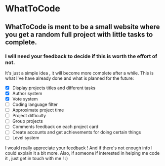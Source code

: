 # WhatToCode

## WhatToCode is ment to be a small website where you get a random full project with little tasks to complete.

### I will need your feedback to decide if this is worth the effort of not.

It's just a simple idea , it will become more complete after a while. This is what I've have already done and what is planned for the future:

- [x] Display projects titles and different tasks
- [X] Author system
- [X] Vote system
- [ ] Coding language filter
- [ ] Approximate project time
- [ ] Project difficulty
- [ ] Group projects
- [ ] Comments feedback on each project card
- [ ] Create accounts and get achievements for doing certain things
- [ ] Level system

I would really appreciate your feedback ! And if there's not enough info I could explain it a bit more.
Also, if someone if interested in helping me code it , just get in touch with me ! :)

